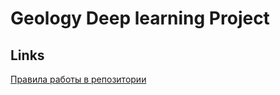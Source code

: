# Geology Deep learning Project

## Links

[Правила работы в репозитории](https://github.com/DarkFlink/geology_deeplearning_osll/wiki/%D0%9F%D1%80%D0%B0%D0%B2%D0%B8%D0%BB%D0%B0-%D1%80%D0%B0%D0%B1%D0%BE%D1%82%D1%8B-%D0%B2-%D1%80%D0%B5%D0%BF%D0%BE%D0%B7%D0%B8%D1%82%D0%BE%D1%80%D0%B8%D0%B8)
